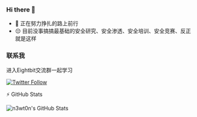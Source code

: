 ### Hi there 👋

- 🔭 正在努力挣扎的路上前行
- :pensive: 目前没事搞搞最基础的安全研究、安全渗透、安全培训、安全竞赛、反正就是这样

### 联系我
进入Eightbit交流群一起学习

[![Twitter Follow](https://img.shields.io/twitter/follow/greetdawn_?color=1DA1F2&logo=twitter&style=for-the-badge)](https://twitter.com/intent/follow?original_referer=https%3A%2F%2Fgithub.com%2Fgreetdawn_&screen_name=greetdawn_)

:zap: GitHub Stats

<img align="left" alt="n3wt0n's GitHub Stats" src="https://github-readme-stats.vercel.app/api?username=Greetdawn&show_icons=true&hide_border=true&count_private=true" />
